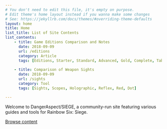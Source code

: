 ```yaml
---
# You don't need to edit this file, it's empty on purpose.
# Edit theme's home layout instead if you wanna make some changes
# See: https://jekyllrb.com/docs/themes/#overriding-theme-defaults
layout: home
title: Home
list_title: List of Site Contents
list_contents:
    - title: Game Editions Comparison and Notes
      date: 2018-09-09
      url: /editions
      category: Article
      tags: [Editions, Starter, Standard, Advanced, Gold, Complete, Table]
    
    - title: Comparison of Weapon Sights
      date: 2018-09-09
      url: /sights
      category: Tool
      tags: [Sights, Scopes, Holographic, Reflex, Red, Dot]

---
```


<p class="lead">
    Welcome to <span class="logo">DangerAspect/<span class="game">SIEGE</span></span>, a community-run site featuring various guides and tools for Rainbow Six: Siege. 
</p>

<a href="#content-list" class="button narrow home-call-to-action">Browse content</a>